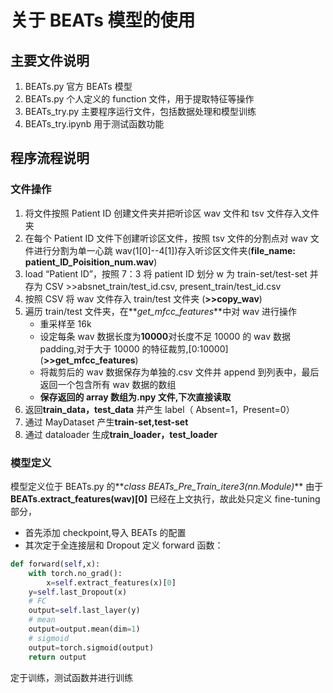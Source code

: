 # 关于 BEATs 模型的使用

## 主要文件说明

1. BEATs.py 官方 BEATs 模型
2. BEATs.py 个人定义的 function 文件，用于提取特征等操作
3. BEATs_try.py 主要程序运行文件，包括数据处理和模型训练
4. BEATs_try.ipynb 用于测试函数功能

## 程序流程说明

### 文件操作

1. 将文件按照 Patient ID 创建文件夹并把听诊区 wav 文件和 tsv 文件存入文件夹
2. 在每个 Patient ID 文件下创建听诊区文件，按照 tsv 文件的分割点对 wav 文件进行分割为单一心跳 wav(1[0]--4[1])存入听诊区文件夹(**file_name: patient_ID_Poisition_num.wav**)
3. load “Patient ID”，按照 7：3 将 patient ID 划分 w 为 train-set/test-set 并存为 CSV >>absnet_train/test_id.csv, present_train/test_id.csv
4. 按照 CSV 将 wav 文件存入 train/test 文件夹 (**>>copy_wav**)
5. 遍历 train/test 文件夹，在**_get_mfcc_features_**中对 wav 进行操作
   - 重采样至 16k
   - 设定每条 wav 数据长度为**10000**对长度不足 10000 的 wav 数据 padding,对于大于 10000 的特征裁剪,\[0:10000\](**>>get_mfcc_features**)
   - 将裁剪后的 wav 数据保存为单独的.csv 文件并 append 到列表中，最后返回一个包含所有 wav 数据的数组
   - **保存返回的 array 数组为.npy 文件,下次直接读取**
6. 返回**train_data，test_data** 并产生 label（ Absent=1，Present=0）
7. 通过 MayDataset 产生**train-set,test-set**
8. 通过 dataloader 生成**train_loader，test_loader**

### 模型定义

模型定义位于 BEATs.py 的**_class BEATs_Pre_Train_itere3(nn.Module)_**
由于 **BEATs\.extract_features\(wav\)\[0\]** 已经在上文执行，故此处只定义 fine-tuning 部分，

- 首先添加 checkpoint,导入 BEATs 的配置
- 其次定于全连接层和 Dropout
  定义 forward 函数：

```python
def forward(self,x):
    with torch.no_grad():
        x=self.extract_features(x)[0]
    y=self.last_Dropout(x)
    # FC
    output=self.last_layer(y)
    # mean
    output=output.mean(dim=1)
    # sigmoid
    output=torch.sigmoid(output)
    return output
```

定于训练，测试函数并进行训练

